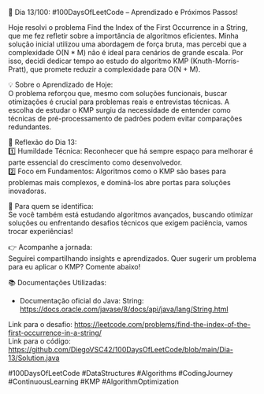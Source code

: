 🚀 Dia 13/100: #100DaysOfLeetCode – Aprendizado e Próximos Passos!

Hoje resolvi o problema Find the Index of the First Occurrence in a String, que me fez refletir sobre a importância de algoritmos eficientes. Minha solução inicial utilizou uma abordagem de força bruta, mas percebi que a complexidade O(N \* M) não é ideal para cenários de grande escala. Por isso, decidi dedicar tempo ao estudo do algoritmo KMP (Knuth-Morris-Pratt), que promete reduzir a complexidade para O(N + M).

💡 Sobre o Aprendizado de Hoje:  
O problema reforçou que, mesmo com soluções funcionais, buscar otimizações é crucial para problemas reais e entrevistas técnicas. A escolha de estudar o KMP surgiu da necessidade de entender como técnicas de pré-processamento de padrões podem evitar comparações redundantes.

🌟 Reflexão do Dia 13:  
1️⃣ Humildade Técnica: Reconhecer que há sempre espaço para melhorar é parte essencial do crescimento como desenvolvedor.  
2️⃣ Foco em Fundamentos: Algoritmos como o KMP são bases para problemas mais complexos, e dominá-los abre portas para soluções inovadoras.

📌 Para quem se identifica:  
Se você também está estudando algoritmos avançados, buscando otimizar soluções ou enfrentando desafios técnicos que exigem paciência, vamos trocar experiências!

👉 Acompanhe a jornada:  
Seguirei compartilhando insights e aprendizados. Quer sugerir um problema para eu aplicar o KMP? Comente abaixo!

📚 Documentações Utilizadas:

- Documentação oficial do Java: String: https://docs.oracle.com/javase/8/docs/api/java/lang/String.html

Link para o desafio: https://leetcode.com/problems/find-the-index-of-the-first-occurrence-in-a-string/  
Link para o código: https://github.com/DiegoVSC42/100DaysOfLeetCode/blob/main/Dia-13/Solution.java

#100DaysOfLeetCode #DataStructures #Algorithms #CodingJourney #ContinuousLearning #KMP #AlgorithmOptimization

